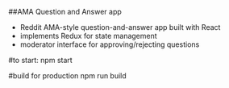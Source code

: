 ##AMA Question and Answer app

- Reddit AMA-style question-and-answer app built with React
- implements Redux for state management
- moderator interface for approving/rejecting questions

#to start:
npm start

#build for production
npm run build